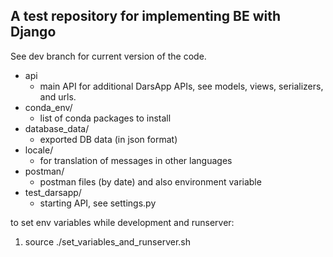 A test repository for implementing BE with Django
-------------------------------------------------

See dev branch for current version of the code.


* api
	* main API for additional DarsApp APIs, see models, views, serializers, and urls.
* conda\_env/
	* list of conda packages to install
* database\_data/
	* exported DB data (in json format)
* locale/
	* for translation of messages in other languages
* postman/
	* postman files (by date) and also environment variable
* test\_darsapp/
	* starting API, see settings.py
	
	
to set env variables while development and runserver:
1. source ./set_variables_and_runserver.sh
